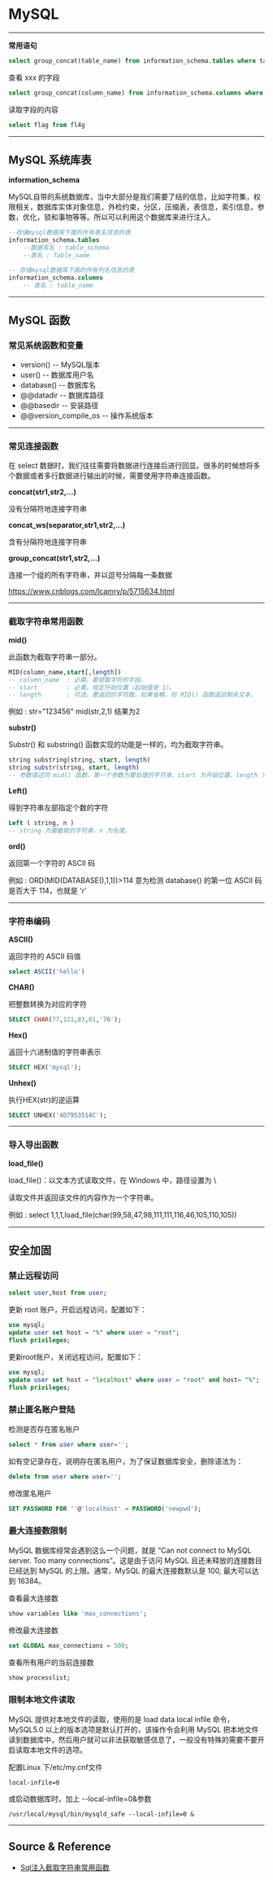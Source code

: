 # MySQL

---

**常用语句**

```sql
select group_concat(table_name) from information_schema.tables where table_schema=database()
```

查看 xxx 的字段
```sql
select group_concat(column_name) from information_schema.columns where table_name='xxx'
```

读取字段的内容
```sql
select flag from fl4g
```

---

## MySQL 系统库表

**information_schema**

MySQL自带的系统数据库，当中大部分是我们需要了结的信息，比如字符集，权限相关，数据库实体对象信息，外检约束，分区，压缩表，表信息，索引信息，参数，优化，锁和事物等等。所以可以利用这个数据库来进行注入。

```sql
--存储mysql数据库下面的所有表名信息的表
information_schema.tables
    --数据库名 : table_schema
    --表名 : Table_name

-- 存储mysql数据库下面的所有列名信息的表
information_schema.columns
    -- 表名 : table_name
```

---

## MySQL 函数

### 常见系统函数和变量

- version() -- MySQL版本
- user() -- 数据库用户名
- database() -- 数据库名
- @@datadir -- 数据库路径
- @@basedir -- 安装路径
- @@version_compile_os -- 操作系统版本

---

### 常见连接函数

在 select 数据时，我们往往需要将数据进行连接后进行回显。很多的时候想将多个数据或者多行数据进行输出的时候，需要使用字符串连接函数。

**concat(str1,str2,...)**

没有分隔符地连接字符串

**concat_ws(separator,str1,str2,...)**

含有分隔符地连接字符串

**group_concat(str1,str2,...)**

连接一个组的所有字符串，并以逗号分隔每一条数据

https://www.cnblogs.com/lcamry/p/5715634.html

---

### 截取字符串常用函数

**mid()**

此函数为截取字符串一部分。

```sql
MID(column_name,start[,length])
-- column_name  : 必需。要提取字符的字段。
-- start        : 必需。规定开始位置（起始值是 1）。
-- length       : 可选。要返回的字符数。如果省略，则 MID() 函数返回剩余文本。
```

例如 : str="123456" mid(str,2,1) 结果为2

**substr()**

Substr() 和 substring() 函数实现的功能是一样的，均为截取字符串。

```sql
string substring(string, start, length)
string substr(string, start, length)
-- 参数描述同 mid() 函数，第一个参数为要处理的字符串，start 为开始位置，length 为截取的长度。
```

**Left()**

得到字符串左部指定个数的字符

```sql
Left ( string, n )
-- string 为要截取的字符串，n 为长度。
```

**ord()**

返回第一个字符的 ASCII 码

例如 : ORD(MID(DATABASE(),1,1))>114 意为检测 database() 的第一位 ASCII 码是否大于 114，也就是 'r'

---

### 字符串编码

**ASCII()**

返回字符的 ASCII 码值

```sql
select ASCII('hello')
```

**CHAR()**

把整数转换为对应的字符

```sql
SELECT CHAR(77,121,83,81,'76');
```

**Hex()**

返回十六进制值的字符串表示

```sql
SELECT HEX('mysql');
```

**Unhex()**

执行HEX(str)的逆运算

```sql
SELECT UNHEX('4D7953514C');
```

---

### 导入导出函数

**load_file()**

load_file()：以文本方式读取文件，在 Windows 中，路径设置为 \\

读取文件并返回该文件的内容作为一个字符串。

例如 : select 1,1,1,load_file(char(99,58,47,98,111,111,116,46,105,110,105))

---

## 安全加固

### 禁止远程访问

```sql
select user,host from user;
```

更新 root 账户，开启远程访问，配置如下：
```sql
use mysql;
update user set host = "%" where user = "root";
flush privileges;
```

更新root账户，关闭远程访问，配置如下：
```sql
use mysql;
update user set host = "localhost" where user = "root" and host= "%";
flush privileges;
```

### 禁止匿名账户登陆

检测是否存在匿名账户
```sql
select * from user where user='';
```

如有空记录存在，说明存在匿名用户，为了保证数据库安全，删除语法为：
```sql
delete from user where user='';
```

修改匿名用户
```sql
SET PASSWORD FOR ''@'localhost' = PASSWORD('newpwd');
```

### 最大连接数限制

MySQL 数据库经常会遇到这么一个问题，就是 “Can not connect to MySQL server. Too many connections”。这是由于访问 MySQL 且还未释放的连接数目已经达到 MySQL 的上限。通常，MySQL 的最大连接数默认是 100, 最大可以达到 16384。

查看最大连接数
```sql
show variables like 'max_connections';
```

修改最大连接数
```sql
set GLOBAL max_connections = 500;
```

查看所有用户的当前连接数
```sql
show processlist;
```

### 限制本地文件读取

MySQL 提供对本地文件的读取，使用的是 load data local infile 命令，MySQL5.0 以上的版本选项是默认打开的，该操作令会利用 MySQL 把本地文件读到数据库中，然后用户就可以非法获取敏感信息了，一般没有特殊的需要不要开启读取本地文件的选项。

配置Linux 下/etc/my.cnf文件
```
local-infile=0
```

或启动数据库时，加上 --local-infile=0&参数
```
/usr/local/mysql/bin/mysqld_safe --local-infile=0 &
```

---

## Source & Reference

- [Sql注入截取字符串常用函数](https://www.cnblogs.com/lcamry/p/5504374.html)
